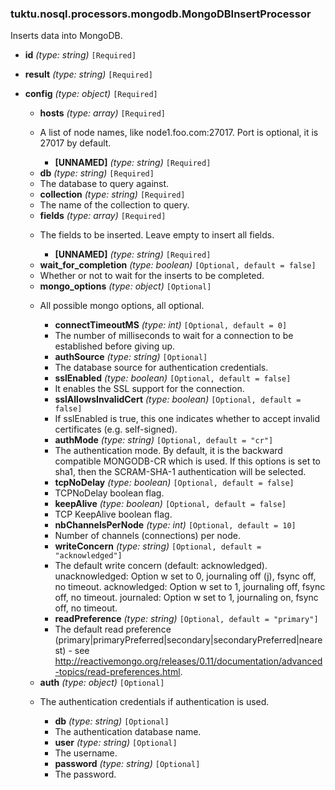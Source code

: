 ### tuktu.nosql.processors.mongodb.MongoDBInsertProcessor
Inserts data into MongoDB.

  * **id** *(type: string)* `[Required]`

  * **result** *(type: string)* `[Required]`

  * **config** *(type: object)* `[Required]`

    * **hosts** *(type: array)* `[Required]`
    - A list of node names, like node1.foo.com:27017. Port is optional, it is 27017 by default.

      * **[UNNAMED]** *(type: string)* `[Required]`

    * **db** *(type: string)* `[Required]`
    - The database to query against.

    * **collection** *(type: string)* `[Required]`
    - The name of the collection to query.

    * **fields** *(type: array)* `[Required]`
    - The fields to be inserted. Leave empty to insert all fields.

      * **[UNNAMED]** *(type: string)* `[Required]`

    * **wait_for_completion** *(type: boolean)* `[Optional, default = false]`
    - Whether or not to wait for the inserts to be completed.

    * **mongo_options** *(type: object)* `[Optional]`
    - All possible mongo options, all optional.

      * **connectTimeoutMS** *(type: int)* `[Optional, default = 0]`
      - The number of milliseconds to wait for a connection to be established before giving up.

      * **authSource** *(type: string)* `[Optional]`
      - The database source for authentication credentials.

      * **sslEnabled** *(type: boolean)* `[Optional, default = false]`
      - It enables the SSL support for the connection.

      * **sslAllowsInvalidCert** *(type: boolean)* `[Optional, default = false]`
      -  If sslEnabled is true, this one indicates whether to accept invalid certificates (e.g. self-signed).

      * **authMode** *(type: string)* `[Optional, default = "cr"]`
      - The authentication mode. By default, it is the backward compatible MONGODB-CR which is used. If this options is set to sha1, then the SCRAM-SHA-1 authentication will be selected.

      * **tcpNoDelay** *(type: boolean)* `[Optional, default = false]`
      - TCPNoDelay boolean flag.

      * **keepAlive** *(type: boolean)* `[Optional, default = false]`
      - TCP KeepAlive boolean flag.

      * **nbChannelsPerNode** *(type: int)* `[Optional, default = 10]`
      - Number of channels (connections) per node.

      * **writeConcern** *(type: string)* `[Optional, default = "acknowledged"]`
      - The default write concern (default: acknowledged). unacknowledged: Option w set to 0, journaling off (j), fsync off, no timeout. acknowledged: Option w set to 1, journaling off, fsync off, no timeout. journaled: Option w set to 1, journaling on, fsync off, no timeout.

      * **readPreference** *(type: string)* `[Optional, default = "primary"]`
      - The default read preference (primary|primaryPreferred|secondary|secondaryPreferred|nearest) - see http://reactivemongo.org/releases/0.11/documentation/advanced-topics/read-preferences.html.

    * **auth** *(type: object)* `[Optional]`
    - The authentication credentials if authentication is used.

      * **db** *(type: string)* `[Optional]`
      - The authentication database name.

      * **user** *(type: string)* `[Optional]`
      - The username.

      * **password** *(type: string)* `[Optional]`
      - The password.

